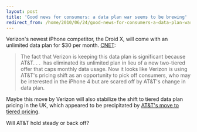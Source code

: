```yaml
---
layout: post
title: 'Good news for consumers: a data plan war seems to be brewing'
redirect_from: /home/2010/06/24/good-news-for-consumers-a-data-plan-war-seems-to-be-brewing/index.html
---
```

<p>Verizon's newest iPhone competitor, the Droid X, will come with an unlimited data plan for $30 per month.
<a href="http://">CNET</a>:</p>
<blockquote><p>The fact that Verizon is keeping this data plan is significant because AT&amp;T. . .  has eliminated its unlimited plan in lieu of a new two-tiered offer that caps monthly data usage. Now it looks like Verizon is using AT&amp;T's pricing shift as an opportunity to pick off consumers, who may be interested in the iPhone 4 but are scared off by AT&amp;T's change in data plan.</p></blockquote>
<p>Maybe this move by Verizon will also stabilize the shift to tiered data plan pricing in the UK, which appeared to be precipitated by <a href="http://www.practicallyefficient.com/2010/06/11/is-unlimited-data-going-extinct/">AT&amp;T's move to tiered pricing</a>.</p>
<p>Will AT&amp;T hold steady or back off?</p>
